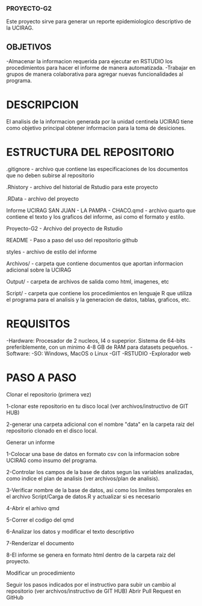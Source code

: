 ### PROYECTO-G2

Este proyecto sirve para generar un reporte epidemiologico descriptivo de la UCIRAG.

## OBJETIVOS
-Almacenar la informacion requerida para ejecutar en RSTUDIO los procedimientos para hacer el informe de manera automatizada.
-Trabajar en grupos de manera colaborativa para agregar nuevas funcionalidades al programa.

# DESCRIPCION
El analisis de la informacion generada por la unidad centinela UCIRAG tiene como objetivo principal obtener informacion para la toma de desiciones.

# ESTRUCTURA DEL REPOSITORIO

.gitignore  - archivo que contiene las especificaciones de los documentos que no deben subirse al repositorio

.Rhistory - archivo del historial de Rstudio para este proyecto

.RData   - archivo del proyecto

Informe UCIRAG SAN JUAN - LA PAMPA - CHACO.qmd - archivo quarto que contiene el texto y los graficos del informe, asi como el formato y estilo.

Proyecto-G2 - Archivo del proyecto de Rstudio

README - Paso a paso del uso del repositorio github

styles - archivo de estilo del informe

Archivos/ - carpeta que contiene documentos que aportan informacion adicional sobre la UCIRAG

Output/ - carpeta de archivos de salida como html, imagenes, etc

Script/ - carpeta que contiene los procedimientos en lenguaje R que utiliza el programa para el analisis y la generacion de datos, tablas, graficos, etc.

# REQUISITOS

-Hardware: Procesador de 2 nucleos, I4 o supeprior. Sistema de 64-bits preferiblemente, con un minimo 4-8 GB de RAM para datasets pequeños.
-Software: 
-SO: Windows, MacOS o Linux
-GIT
-RSTUDIO
-Explorador web

# PASO A PASO

Clonar el repositorio (primera vez)

1-clonar este repositorio en tu disco local (ver archivos/instructivo de GIT HUB)

2-generar una carpeta adicional con el nombre "data" en la carpeta raiz del repositorio clonado en el disco local.

Generar un informe

1-Colocar una base de datos en formato csv con la informacion sobre UCIRAG como insumo del programa.

2-Controlar los campos de la base de datos segun las variables analizadas, como indice el plan de analisis (ver archivos/plan de analisis).

3-Verificar nombre de la base de datos, asi como los limites temporales en el archivo Script/Carga de datos.R y actualizar si es necesario

4-Abrir el arhivo qmd

5-Correr el codigo del qmd

6-Analizar los datos y modificar el texto descriptivo

7-Renderizar el documento

8-El informe se genera en formato html dentro de la carpeta raiz del proyecto.


Modificar un procedimiento

Seguir los pasos indicados por el instructivo para subir un cambio al repositorio (ver archivos/instructivo de GIT HUB)
Abrir Pull Request en GitHub


